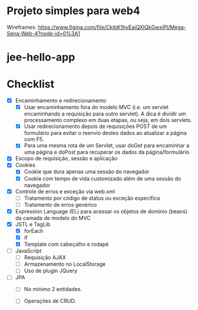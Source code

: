 # Projeto simples para web4

Wireframes: https://www.figma.com/file/CkjbK1hvEajQXIQkGwxiPI/Mega-Sena-Web-4?node-id=0%3A1




# jee-hello-app

# Checklist

- [x] Encaminhamento e redirecionamento
  - [x] Usar encaminhamento fora do modelo MVC (i.e. um servlet encaminhando a requisição para outro servlet). A dica é dividir um processamento complexo em duas etapas, ou seja, em dois servlets.
  - [x] Usar redirecionamento depois de requisições POST de um formulário para evitar o reenvio destes dados ao atualizar a página com F5.
  - [x] Para uma mesma rota de um Servlet, usar doGet para encaminhar a uma página e doPost para recuperar os dados da página/formulário
- [x] Escopo de requisição, sessão e aplicação
- [x] Cookies
  - [x] Cookie que dura apenas uma sessão do navegador
  - [x] Cookie com tempo de vida customizado além de uma sessão do navegador
- [x] Controle de erros e exceção via web.xml
    - [ ] Tratamento por código de status ou exceção específica
    - [ ] Tratamento de erros genérico
- [x] Expression Language (EL) para acessar os objetos de domínio (beans) da camada de modelo do MVC
- [x] JSTL e TagLib
  - [x] forEach
  - [x] if
  - [x] Template com cabeçalho e rodapé
- [ ] JavaScript
    - [ ] Requisição AJAX
    - [ ] Armazenamento no LocalStorage
    - [ ] Uso de plugin JQuery
- [ ] JPA
    - [ ] No mínimo 2 entidades.
    - [ ] Operações de CRUD. 
  
